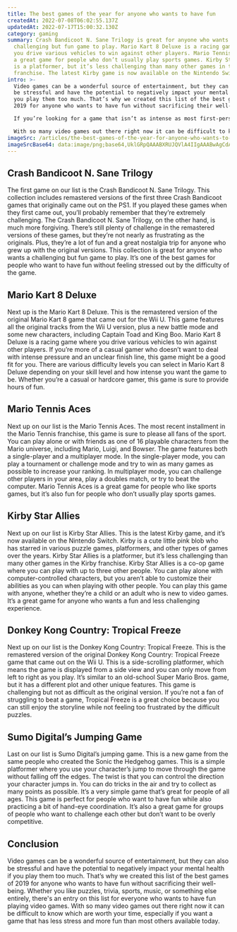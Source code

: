 ```yaml
---
title: The best games of the year for anyone who wants to have fun
createdAt: 2022-07-08T06:02:55.137Z
updatedAt: 2022-07-17T15:00:32.130Z
category: gaming
summary: Crash Bandicoot N. Sane Trilogy is great for anyone who wants a
  challenging but fun game to play. Mario Kart 8 Deluxe is a racing game where
  you drive various vehicles to win against other players. Mario Tennis Aces is
  a great game for people who don’t usually play sports games. Kirby Star Allies
  is a platformer, but it’s less challenging than many other games in the Kirby
  franchise. The latest Kirby game is now available on the Nintendo Switch.
intro: >-
  Video games can be a wonderful source of entertainment, but they can also
  be stressful and have the potential to negatively impact your mental health if
  you play them too much. That’s why we created this list of the best games of
  2019 for anyone who wants to have fun without sacrificing their well-being.

  If you’re looking for a game that isn’t as intense as most first-person shooters or as dark as many role-playing games, this list is for you. Whether you like puzzles, trivia, sports, music, or something else entirely, there’s an entry on this list for everyone who wants to have fun playing video games.

  With so many video games out there right now it can be difficult to know which are worth your time, especially if you want a game that has less stress and more fun than most others available today. So if you want some great ideas of where to start on your search for the best new games out there today read on!
imageSrc: /articles/the-best-games-of-the-year-for-anyone-who-wants-to-have-fun.png
imageSrcBase64: data:image/png;base64,UklGRpQAAABXRUJQVlA4IIgAAABwAgCdASoKAAoAAUAmJagCdAYrP8rLY7gOqTwAAM43xMT0GfPF4yj58FYHmiM7X8t06tIQF537qPyP20Jljk2MqbxNdBoHZgzunC2/O+F6X9/kvH/8xeWb8S8XuzQbp5T0Lq31wDKdzmtUxAgg/JLiD+7nkmNjG2mR+xl+HcxDY54fHDu6IAAA
---
```


## Crash Bandicoot N. Sane Trilogy

The first game on our list is the Crash Bandicoot N. Sane Trilogy. This collection includes remastered versions of the first three Crash Bandicoot games that originally came out on the PS1.
If you played these games when they first came out, you’ll probably remember that they’re extremely challenging. The Crash Bandicoot N. Sane Trilogy, on the other hand, is much more forgiving.
There’s still plenty of challenge in the remastered versions of these games, but they’re not nearly as frustrating as the originals. Plus, they’re a lot of fun and a great nostalgia trip for anyone who grew up with the original versions.
This collection is great for anyone who wants a challenging but fun game to play. It’s one of the best games for people who want to have fun without feeling stressed out by the difficulty of the game.

## Mario Kart 8 Deluxe

Next up is the Mario Kart 8 Deluxe. This is the remastered version of the original Mario Kart 8 game that came out for the Wii U.
This game features all the original tracks from the Wii U version, plus a new battle mode and some new characters, including Captain Toad and King Boo.
Mario Kart 8 Deluxe is a racing game where you drive various vehicles to win against other players. If you’re more of a casual gamer who doesn’t want to deal with intense pressure and an unclear finish line, this game might be a good fit for you.
There are various difficulty levels you can select in Mario Kart 8 Deluxe depending on your skill level and how intense you want the game to be. Whether you’re a casual or hardcore gamer, this game is sure to provide hours of fun.

## Mario Tennis Aces

Next up on our list is the Mario Tennis Aces. The most recent installment in the Mario Tennis franchise, this game is sure to please all fans of the sport. You can play alone or with friends as one of 16 playable characters from the Mario universe, including Mario, Luigi, and Bowser.
The game features both a single-player and a multiplayer mode. In the single-player mode, you can play a tournament or challenge mode and try to win as many games as possible to increase your ranking. In multiplayer mode, you can challenge other players in your area, play a doubles match, or try to beat the computer.
Mario Tennis Aces is a great game for people who like sports games, but it’s also fun for people who don’t usually play sports games.

## Kirby Star Allies

Next up on our list is Kirby Star Allies. This is the latest Kirby game, and it’s now available on the Nintendo Switch.
Kirby is a cute little pink blob who has starred in various puzzle games, platformers, and other types of games over the years. Kirby Star Allies is a platformer, but it’s less challenging than many other games in the Kirby franchise.
Kirby Star Allies is a co-op game where you can play with up to three other people. You can play alone with computer-controlled characters, but you aren’t able to customize their abilities as you can when playing with other people.
You can play this game with anyone, whether they’re a child or an adult who is new to video games. It’s a great game for anyone who wants a fun and less challenging experience.

## Donkey Kong Country: Tropical Freeze

Next up on our list is the Donkey Kong Country: Tropical Freeze. This is the remastered version of the original Donkey Kong Country: Tropical Freeze game that came out on the Wii U.
This is a side-scrolling platformer, which means the game is displayed from a side view and you can only move from left to right as you play. It’s similar to an old-school Super Mario Bros. game, but it has a different plot and other unique features.
This game is challenging but not as difficult as the original version. If you’re not a fan of struggling to beat a game, Tropical Freeze is a great choice because you can still enjoy the storyline while not feeling too frustrated by the difficult puzzles.

## Sumo Digital’s Jumping Game

Last on our list is Sumo Digital’s jumping game. This is a new game from the same people who created the Sonic the Hedgehog games.
This is a simple platformer where you use your character’s jump to move through the game without falling off the edges. The twist is that you can control the direction your character jumps in. You can do tricks in the air and try to collect as many points as possible. It’s a very simple game that’s great for people of all ages.
This game is perfect for people who want to have fun while also practicing a bit of hand-eye coordination.
It’s also a great game for groups of people who want to challenge each other but don’t want to be overly competitive.

## Conclusion

Video games can be a wonderful source of entertainment, but they can also be stressful and have the potential to negatively impact your mental health if you play them too much. That’s why we created this list of the best games of 2019 for anyone who wants to have fun without sacrificing their well-being. Whether you like puzzles, trivia, sports, music, or something else entirely, there's an entry on this list for everyone who wants to have fun playing video games. With so many video games out there right now it can be difficult to know which are worth your time, especially if you want a game that has less stress and more fun than most others available today.
